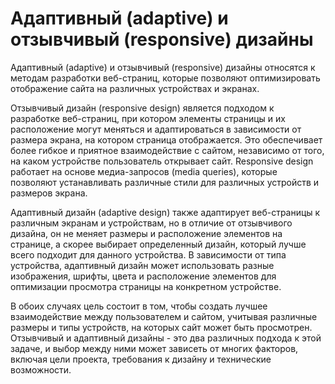 # Адаптивный (adaptive) и отзывчивый (responsive) дизайны

Адаптивный (adaptive) и отзывчивый (responsive) дизайны относятся к методам разработки веб-страниц, которые позволяют оптимизировать отображение сайта на различных устройствах и экранах.

Отзывчивый дизайн (responsive design) является подходом к разработке веб-страниц, при котором элементы страницы и их расположение могут меняться и адаптироваться в зависимости от размера экрана, на котором страница отображается. Это обеспечивает более гибкое и приятное взаимодействие с сайтом, независимо от того, на каком устройстве пользователь открывает сайт. Responsive design работает на основе медиа-запросов (media queries), которые позволяют устанавливать различные стили для различных устройств и размеров экрана.

Адаптивный дизайн (adaptive design) также адаптирует веб-страницы к различным экранам и устройствам, но в отличие от отзывчивого дизайна, он не меняет размеры и расположение элементов на странице, а скорее выбирает определенный дизайн, который лучше всего подходит для данного устройства. В зависимости от типа устройства, адаптивный дизайн может использовать разные изображения, шрифты, цвета и расположение элементов для оптимизации просмотра страницы на конкретном устройстве.

В обоих случаях цель состоит в том, чтобы создать лучшее взаимодействие между пользователем и сайтом, учитывая различные размеры и типы устройств, на которых сайт может быть просмотрен. Отзывчивый и адаптивный дизайны - это два различных подхода к этой задаче, и выбор между ними может зависеть от многих факторов, включая цели проекта, требования к дизайну и технические возможности.
